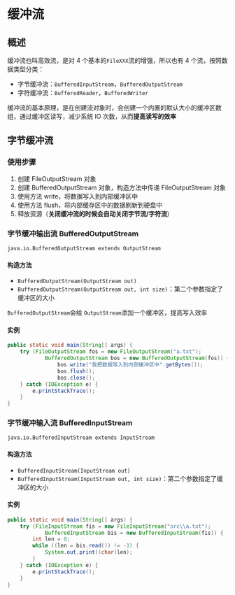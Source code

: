# 缓冲流

## 概述

缓冲流也叫高效流，是对 4 个基本的`FileXXX`流的增强，所以也有 4 个流，按照数据类型分类：

- 字节缓冲流：`BufferedInputStream`，`BufferedOutputStream`
- 字符缓冲流：`BufferedReader`，`BufferedWriter`

缓冲流的基本原理，是在创建流对象时，会创建一个内置的默认大小的缓冲区数组，通过缓冲区读写，减少系统 IO 次数，从而**提高读写的效率**

## 字节缓冲流

### 使用步骤

1. 创建 FileOutputStream 对象
2. 创建 BufferedOutputStream 对象，构造方法中传递 FileOutputStream 对象
3. 使用方法 write，将数据写入到内部缓冲区中
4. 使用方法 flush，将内部缓存区中的数据刷新到硬盘中
5. 释放资源（**关闭缓冲流的时候会自动关闭字节流/字符流**）

### 字节缓冲输出流 BufferedOutputStream

`java.io.BufferedOutputStream extends OutputStream`

#### 构造方法

- `BufferedOutputStream(OutputStream out)`
- `BufferedOutputStream(OutputStream out, int size)`：第二个参数指定了缓冲区的大小

`BufferedOutputStream`会给 `OutputStream`添加一个缓冲区，提高写入效率

#### 实例

```java
public static void main(String[] args) {
    try (FileOutputStream fos = new FileOutputStream("a.txt");
            BufferedOutputStream bos = new BufferedOutputStream(fos)) {
                bos.write("我把数据写入到内部缓冲区中".getBytes());
                bos.flush();
                bos.close();
    } catch (IOException e) {
        e.printStackTrace();
    }
}
```

### 字节缓冲输入流 BufferedInputStream

`java.io.BufferedInputStream extends InputStream`

#### 构造方法

- `BufferedInputStream(InputStream out)`
- `BufferedInputStream(InputStream out, int size)`：第二个参数指定了缓冲区的大小

#### 实例

```java
public static void main(String[] args) {
    try (FileInputStream fis = new FileInputStream("src\\a.txt");
            BufferedInputStream bis = new BufferedInputStream(fis)) {
        int len = 0;
        while ((len = bis.read()) != -1) {
            System.out.print((char)len);
        }
    } catch (IOException e) {
        e.printStackTrace();
    }
}
```

